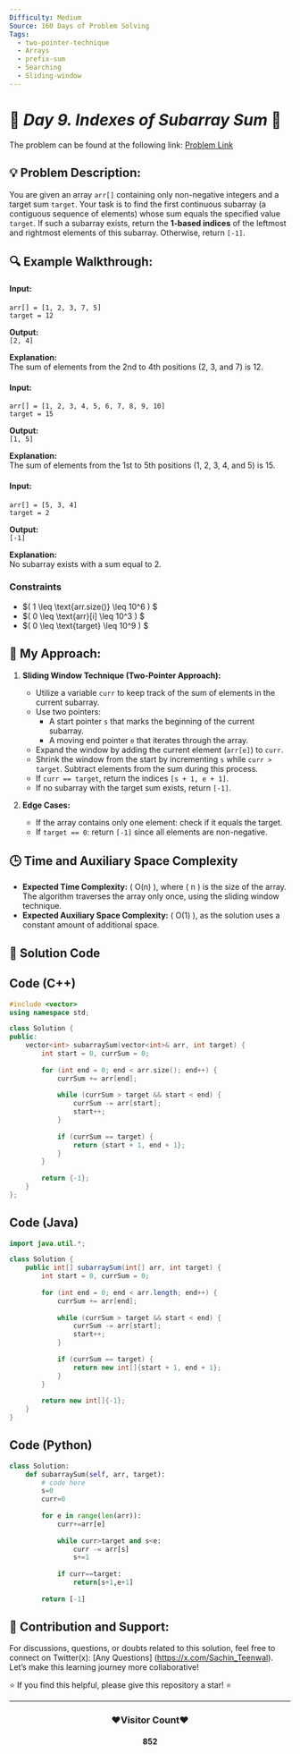 ```yaml
---
Difficulty: Medium  
Source: 160 Days of Problem Solving  
Tags:
  - two-pointer-technique
  - Arrays
  - prefix-sum
  - Searching
  - Sliding-window
---
```


# 🚀 _Day 9. Indexes of Subarray Sum_ 🧠

The problem can be found at the following link: [Problem Link](https://www.geeksforgeeks.org/batch/gfg-160-problems/track/two-pointer-technique-gfg-160/problem/subarray-with-given-sum-1587115621)

## 💡 **Problem Description:**

You are given an array `arr[]` containing only non-negative integers and a target sum `target`. Your task is to find the first continuous subarray (a contiguous sequence of elements) whose sum equals the specified value `target`. If such a subarray exists, return the **1-based indices** of the leftmost and rightmost elements of this subarray. Otherwise, return `[-1]`.


## 🔍 **Example Walkthrough:**

#### **Input:**  
`arr[] = [1, 2, 3, 7, 5]`  
`target = 12`

**Output:**  
`[2, 4]`  

**Explanation:**  
The sum of elements from the 2nd to 4th positions (2, 3, and 7) is 12.


#### **Input:**  
`arr[] = [1, 2, 3, 4, 5, 6, 7, 8, 9, 10]`  
`target = 15`

**Output:**  
`[1, 5]`

**Explanation:**  
The sum of elements from the 1st to 5th positions (1, 2, 3, 4, and 5) is 15.


#### **Input:**  
`arr[] = [5, 3, 4]`  
`target = 2`

**Output:**  
`[-1]`

**Explanation:**  
No subarray exists with a sum equal to 2.


### **Constraints**

- $\( 1 \leq \text{arr.size()} \leq 10^6 \)  $
- $\( 0 \leq \text{arr}[i] \leq 10^3 \)  $
- $\( 0 \leq \text{target} \leq 10^9 \) $ 


## 🎯 **My Approach:**

1. **Sliding Window Technique (Two-Pointer Approach):**  
   - Utilize a variable `curr` to keep track of the sum of elements in the current subarray.
   - Use two pointers:  
     - A start pointer `s` that marks the beginning of the current subarray.  
     - A moving end pointer `e` that iterates through the array.  
   - Expand the window by adding the current element (`arr[e]`) to `curr`.  
   - Shrink the window from the start by incrementing `s` while `curr > target`. Subtract elements from the sum during this process.  
   - If `curr == target`, return the indices `[s + 1, e + 1]`.  
   - If no subarray with the target sum exists, return `[-1]`.

2. **Edge Cases:**  
   - If the array contains only one element: check if it equals the target.
   - If `target == 0`: return `[-1]` since all elements are non-negative.


## 🕒 **Time and Auxiliary Space Complexity** 

- **Expected Time Complexity:** \( O(n) \), where \( n \) is the size of the array. The algorithm traverses the array only once, using the sliding window technique.  
- **Expected Auxiliary Space Complexity:** \( O(1) \), as the solution uses a constant amount of additional space.

## 📝 **Solution Code**

## Code (C++)

```cpp
#include <vector>
using namespace std;

class Solution {
public:
    vector<int> subarraySum(vector<int>& arr, int target) {
        int start = 0, currSum = 0;
        
        for (int end = 0; end < arr.size(); end++) {
            currSum += arr[end];
            
            while (currSum > target && start < end) {
                currSum -= arr[start];
                start++;
            }
            
            if (currSum == target) {
                return {start + 1, end + 1};
            }
        }
        
        return {-1};
    }
};
```


## Code (Java)

```java
import java.util.*;

class Solution {
    public int[] subarraySum(int[] arr, int target) {
        int start = 0, currSum = 0;
        
        for (int end = 0; end < arr.length; end++) {
            currSum += arr[end];
            
            while (currSum > target && start < end) {
                currSum -= arr[start];
                start++;
            }
            
            if (currSum == target) {
                return new int[]{start + 1, end + 1};
            }
        }
        
        return new int[]{-1};
    }
}
```


## Code (Python)

```python
class Solution:
    def subarraySum(self, arr, target):
        # code here
        s=0
        curr=0
        
        for e in range(len(arr)):
            curr+=arr[e]
            
            while curr>target and s<e:
                curr -= arr[s]
                s+=1
                
            if curr==target:
                return[s+1,e+1]
                
        return [-1]
```



## 🎯 **Contribution and Support:**

For discussions, questions, or doubts related to this solution, feel free to connect on Twitter(x): [Any Questions] (https://x.com/Sachin_Teenwal). Let’s make this learning journey more collaborative!

⭐ If you find this helpful, please give this repository a star! ⭐

---

<div align="center">
   <h3><b>❤️Visitor Count❤️</b></h3>
   <textalign="center">
   <h4>852</h4>
